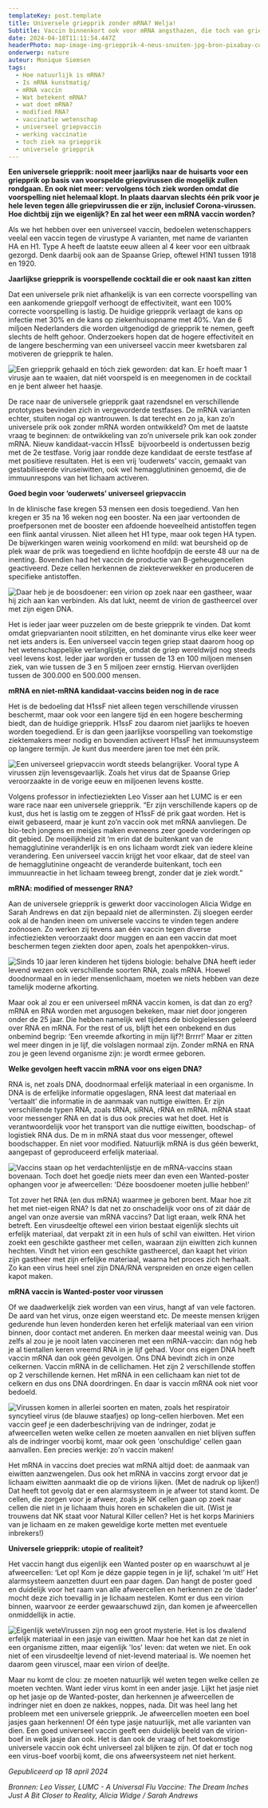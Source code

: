 ```yaml
---
templateKey: post.template
title: Universele griepprik zonder mRNA? Welja!
Subtitle: Vaccin binnenkort ook voor mRNA angsthazen, die toch van griep afwillen.
date: 2024-04-18T11:11:54.447Z
headerPhoto: map-image-img-griepprik-4-neus-snuiten-jpg-bron-pixabay-com-onderschrift-griepprik-4-neus-snuiten
onderwerp: nature
auteur: Monique Siemsen
tags:
  - Hoe natuurlijk is mRNA?
  - Is mRNA kunstmatig/
  - mRNA vaccin
  - Wat betekent mRNA?
  - wat doet mRNA?
  - modified RNA?
  - vaccinatie wetenschap
  - universeel griepvaccin
  - werking vaccinatie
  - toch ziek na griepprik
  - universele griepprik
---
```

**Een universele griepprik: nooit meer jaarlijks naar de huisarts voor een griepprik op basis van voorspelde griepvirussen die mogelijk zullen rondgaan. En ook niet meer: vervolgens tóch ziek worden omdat die voorspelling niet helemaal klopt. In plaats daarvan slechts één prik voor je hele leven tegen álle griepvirussen die er zijn, inclusief Corona-virussen. Hoe dichtbij zijn we eigenlijk? En zal het weer een mRNA vaccin worden?**

Als we het hebben over een universeel vaccin, bedoelen wetenschappers veelal een vaccin tegen de virustype A varianten, met name de varianten HA en H1. Type A heeft de laatste eeuw alleen al 4 keer voor een uitbraak gezorgd. Denk daarbij ook aan de Spaanse Griep, oftewel H1N1 tussen 1918 en 1920. 

**Jaarlijkse griepprik is voorspellende cocktail die er ook naast kan zitten**

Dat een universele prik niet afhankelijk is van een correcte voorspelling van een aankomende griepgolf verhoogt de effectiviteit, want een 100% correcte voorspelling is lastig. De huidige griepprik verlaagt de kans op infectie met 30% en de kans op ziekenhuisopname met 40%. Van de 6 miljoen Nederlanders die worden uitgenodigd de griepprik te nemen, geeft slechts de helft gehoor. Onderzoekers hopen dat de hogere effectiviteit en de langere bescherming van een universeel vaccin meer kwetsbaren zal motiveren de griepprik te halen.

![Een griepprik gehaald en tóch ziek geworden: dat kan. Er hoeft maar 1 virusje aan te waaien, dat niét voorspeld is en meegenomen in de cocktail en je bent alweer het haasje.](/img/griepprik-1-header.jpg "Pixabay.com")

De race naar de universele griepprik gaat razendsnel en verschillende prototypes bevinden zich in vergevorderde testfases. De mRNA varianten echter, stuiten nogal op wantrouwen. Is dat terecht en zo ja, kan zo’n universele prik ook zonder mRNA worden ontwikkeld? Om met de laatste vraag te beginnen: de ontwikkeling van zo’n universele prik kan ook zonder mRNA. Nieuw kandidaat-vaccin H1ssE  bijvoorbeeld is ondertussen bezig met de 2e testfase. Vorig jaar rondde deze kandidaat de eerste testfase af met positieve resultaten. Het is een vrij ‘ouderwets’ vaccin, gemaakt van gestabiliseerde viruseiwitten, ook wel hemagglutininen genoemd, die de immuunrespons van het lichaam activeren. 

**Goed begin voor ‘ouderwets’ universeel griepvaccin**

In de klinische fase kregen 53 mensen een dosis toegediend. Van hen kregen er 35 na 16 weken nog een booster. Na een jaar vertoonden de proefpersonen met de booster een afdoende hoeveelheid antistoffen tegen een flink aantal virussen. Niet alleen het H1 type, maar ook tegen HA typen.  De bijwerkingen waren weinig voorkomend en mild: wat beursheid op de plek waar de prik was toegediend en lichte hoofdpijn de eerste 48 uur na de inenting. Bovendien had het vaccin de productie van B-geheugencellen geactiveerd. Deze cellen herkennen de ziekteverwekker en produceren de specifieke antistoffen.

![Daar heb je de boosdoener: een virion op zoek naar een gastheer, waar hij zich aan kan verbinden. Als dat lukt, neemt de virion de gastheercel over met zijn eigen DNA. ](/img/griepprik-3-virion-hecht-zich.jpg "Pixabay.com")

Het is ieder jaar weer puzzelen om de beste griepprik te vinden. Dat komt omdat griepvarianten nooit stilzitten, en het dominante virus elke keer weer net iets anders is. Een universeel vaccin tegen griep staat daarom hoog op het wetenschappelijke verlanglijstje, omdat de griep wereldwijd nog steeds veel levens kost. Ieder jaar worden er tussen de 13 en 100 miljoen mensen ziek, van wie tussen de 3 en 5 miljoen zeer ernstig. Hiervan overlijden tussen de 300.000 en 500.000 mensen. 

**mRNA en niet-mRNA kandidaat-vaccins beiden nog in de race**

Het is de bedoeling dat H1ssF niet alleen tegen verschillende virussen beschermt, maar ook voor een langere tijd én een hogere bescherming biedt, dan de huidige griepprik. H1ssF zou daarom niet jaarlijks te hoeven worden toegediend. Er is dan geen jaarlijkse voorspelling van toekomstige ziektemakers meer nodig en bovendien activeert H1ssF het immuunsysteem op langere termijn. Je kunt dus meerdere jaren toe met één prik.

![Een universeel griepvaccin wordt steeds belangrijker. Vooral type A virussen zijn levensgevaarlijk. Zoals het virus dat de Spaanse Griep veroorzaakte in de vorige eeuw en miljoenen levens kostte.](/img/griepprik-5-lab.jpg "Pixabay.com")

Volgens professor in infectieziekten Leo Visser aan het LUMC is er een ware race naar een universele griepprik. “Er zijn verschillende kapers op de kust, dus het is lastig om te zeggen of H1ssF dé prik gaat worden. Het is eiwit gebaseerd, maar je kunt zo’n vaccin ook met mRNA aanvliegen. De bio-tech jongens en meisjes maken eveneens zeer goede vorderingen op dit gebied. De moeilijkheid zit ‘m erin dat de buitenkant van de hemagglutinine veranderlijk is en ons lichaam wordt ziek van iedere kleine verandering. Een universeel vaccin krijgt het voor elkaar, dat de steel van de hemagglutinine ongeacht de veranderde buitenkant, toch een immuunreactie in het lichaam teweeg brengt, zonder dat je ziek wordt.”

**mRNA: modified of messenger RNA?**

Aan de universele griepprik is gewerkt door vaccinologen Alicia Widge en Sarah Andrews en dat zijn bepaald niet de allerminsten. Zij sloegen eerder ook al de handen ineen om universele vaccins te vinden tegen andere zoönosen. Zo werken zij tevens aan één vaccin tegen diverse infectieziekten veroorzaakt door muggen en aan een vaccin dat moet beschermen tegen ziekten door apen, zoals het apenpokken-virus. 

![Sinds 10 jaar leren kinderen het tijdens biologie: behalve DNA heeft ieder levend wezen ook verschillende soorten RNA, zoals mRNA. Hoewel doodnormaal en in ieder mensenlichaam, moeten we niets hebben van deze tamelijk moderne afkorting.](/img/griepprik-6-dna.jpg "Pixabay.com")

Maar ook al zou er een universeel mRNA vaccin komen, is dat dan zo erg? mRNA en RNA worden met argusogen bekeken, maar niet door jongeren onder de 25 jaar. Die hebben namelijk wel tijdens de biologielessen geleerd over RNA en mRNA. For the rest of us, blijft het een onbekend en dus onbemind begrip: ‘Een vreemde afkorting in mijn lijf?! Brrrr!’ Maar er zitten wel meer dingen in je lijf, die volslagen normaal zijn. Zonder mRNA en RNA zou je geen levend organisme zijn: je wordt ermee geboren. 

**Welke gevolgen heeft vaccin mRNA voor ons eigen DNA?**

RNA is, net zoals DNA, doodnormaal erfelijk materiaal in een organisme. In DNA is de erfelijke informatie opgeslagen, RNA leest dat materiaal en ‘vertaalt’ die informatie in de aanmaak van nuttige eiwitten. Er zijn verschillende typen RNA, zoals tRNA, siRNA, rRNA en mRNA. mRNA staat voor messenger RNA en dat is dus ook precies wat het doet. Het is verantwoordelijk voor het transport van die nuttige eiwitten, boodschap- of logistiek RNA dus. De m in mRNA staat dus voor messenger, oftewel boodschapper. En niet voor modified. Natuurlijk mRNA is dus géén bewerkt, aangepast of geproduceerd erfelijk materiaal.

![Vaccins staan op het verdachtenlijstje en de mRNA-vaccins staan bovenaan. Toch doet het goedje niets meer dan even een Wanted-poster ophangen voor je afweercellen: 'Déze boosdoener moeten jullie hebben!'](/img/griepprik-8-mrna-vaccin.jpg "Pixabay.com")

Tot zover het RNA (en dus mRNA) waarmee je geboren bent. Maar hoe zit het met niet-eigen RNA? Is dat net zo onschadelijk voor ons of zit dáár de angel van onze aversie van mRNA vaccins? Dat ligt eraan, welk RNA het betreft. Een virusdeeltje oftewel een virion bestaat eigenlijk slechts uit erfelijk materiaal, dat verpakt zit in een huls of schil van eiwitten. Het virion zoekt een geschikte gastheer met cellen, waaraan zijn eiwitten zich kunnen hechten. Vindt het virion een geschikte gastheercel, dan kaapt het virion zijn gastheer met zijn erfelijke materiaal, waarna het proces zich herhaalt. Zo kan een virus heel snel zijn DNA/RNA verspreiden en onze eigen cellen kapot maken.

**mRNA vaccin is Wanted-poster voor virussen**

Of we daadwerkelijk ziek worden van een virus, hangt af van vele factoren. De aard van het virus, onze eigen weerstand etc. De meeste mensen krijgen gedurende hun leven honderden keren het erfelijk materiaal van een virion binnen, door contact met anderen. En merken daar meestal weinig van. Dus zelfs al zou je je nooit laten vaccineren met een mRNA-vaccin: dan nóg heb je al tientallen keren vreemd RNA in je lijf gehad. Voor ons eigen DNA heeft vaccin mRNA dan ook géén gevolgen. Ons DNA bevindt zich in onze celkernen. Vaccin mRNA in de cellichamen. Het zijn 2 verschillende stoffen op 2 verschillende kernen. Het mRNA in een cellichaam kan niet tot de celkern en dus ons DNA doordringen. En daar is vaccin mRNA ook niet voor bedoeld.

![Virussen komen in allerlei soorten en maten, zoals het respiratoir syncytieel virus (de blauwe staafjes) op long-cellen hierboven. Met een vaccin geef je een daderbeschrijving van de indringer, zodat je afweercellen weten welke cellen ze moeten aanvallen en niet blijven suffen als de indringer voorbij komt, maar ook geen 'onschuldige' cellen gaan aanvallen. Een precies werkje: zo'n vaccin maken! ](/img/griepprik-7-longvirushuman_respiratory_syncytial_virus_-rsv-_-33114415716-.jpg "Wikicommons: NIAID - Human Respiratory Syncytial Virus (RSV) (flickr)")

Het mRNA in vaccins doet precies wat mRNA altijd doet: de aanmaak van eiwitten aanzwengelen. Dus ook het mRNA in vaccins zorgt ervoor dat je lichaam eiwitten aanmaakt die op de virions lijken. (Met de nadruk op lijken!) Dat heeft tot gevolg dat er een alarmsysteem in je afweer tot stand komt. De cellen, die zorgen voor je afweer, zoals je NK cellen gaan op zoek naar cellen die niet in je lichaam thuis horen en schakelen die uit. (Wist je trouwens dat NK staat voor Natural Killer cellen? Het is het korps Mariniers van je lichaam en ze maken geweldige korte metten met eventuele inbrekers!)

**Universele griepprik: utopie of realiteit?**

Het vaccin hangt dus eigenlijk een Wanted poster op en waarschuwt al je afweercellen: ‘Let op! Kom je déze gappie tegen in je lijf, schakel ‘m uit!’ Het alarmsysteem aanzetten duurt een paar dagen. Dan hangt de poster goed en duidelijk voor het raam van alle afweercellen en herkennen ze de ‘dader’ mocht deze zich toevallig in je lichaam nestelen. Komt er dus een virion binnen, waarvoor ze eerder gewaarschuwd zijn, dan komen je afweercellen onmiddellijk in actie.

![Eigenlijk weteVirussen zijn nog een groot mysterie. Het is los dwalend erfelijk materiaal in een jasje van eiwitten. Maar hoe het kan dat ze niet in een organisme zitten, maar eigenlijk 'los' leven: dat weten we niet. En ook niet of een virusdeeltje levend of niet-levend materiaal is. We noemen het daarom geen viruscel, maar een virion of deeljte.](/img/griepprik-2-virion-wandelend-dna.png "Pixabay.com")

Maar nu komt de clou: ze moeten natuurlijk wél weten tegen welke cellen ze moeten vechten. Want ieder virus komt in een ander jasje. Lijkt het jasje niet op het jasje op de Wanted-poster, dan herkennen je afweercellen de indringer niet en doen ze nakkes, noppes, nada. Dit was heel lang het probleem met een universele griepprik. Je afweercellen moeten een boel jasjes gaan herkennen! Of één type jasje natuurlijk, met alle varianten van dien. Een goed universeel vaccin geeft een duidelijk beeld van de virion-boef in welk jasje dan ook. Het is dan ook de vraag of het toekomstige universele vaccin ook écht universeel zal blijken te zijn. Of dat er toch nog een virus-boef voorbij komt, die ons afweersysteem net niet herkent.

*Gepubliceerd op 18 april 2024*

*Bronnen: Leo Visser, LUMC - A Universal Flu Vaccine: The Dream Inches Just A Bit Closer to Reality, Alicia Widge / Sarah Andrews*